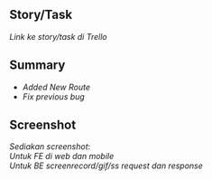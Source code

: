 ## Story/Task

_Link ke story/task di Trello_

## Summary

- _Added New Route_
- _Fix previous bug_

## Screenshot

_Sediakan screenshot_: \
_Untuk FE di web dan mobile_ \
_Untuk BE screenrecord/gif/ss request dan response_
